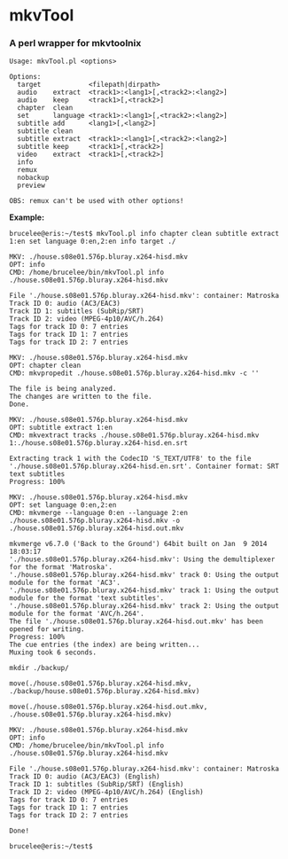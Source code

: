 # mkvTool
### A perl wrapper for mkvtoolnix

    Usage: mkvTool.pl <options>

    Options:
      target            <filepath|dirpath>
      audio    extract  <track1>:<lang1>[,<track2>:<lang2>]
      audio    keep     <track1>[,<track2>]
      chapter  clean
      set      language <track1>:<lang1>[,<track2>:<lang2>]
      subtitle add      <lang1>[,<lang2>]
      subtitle clean
      subtitle extract  <track1>:<lang1>[,<track2>:<lang2>]
      subtitle keep     <track1>[,<track2>]
      video    extract  <track1>[,<track2>]
      info
      remux
      nobackup
      preview

    OBS: remux can't be used with other options!
    
**Example:**

    brucelee@eris:~/test$ mkvTool.pl info chapter clean subtitle extract 1:en set language 0:en,2:en info target ./

    MKV: ./house.s08e01.576p.bluray.x264-hisd.mkv
    OPT: info
    CMD: /home/brucelee/bin/mkvTool.pl info ./house.s08e01.576p.bluray.x264-hisd.mkv

    File './house.s08e01.576p.bluray.x264-hisd.mkv': container: Matroska
    Track ID 0: audio (AC3/EAC3)
    Track ID 1: subtitles (SubRip/SRT)
    Track ID 2: video (MPEG-4p10/AVC/h.264)
    Tags for track ID 0: 7 entries
    Tags for track ID 1: 7 entries
    Tags for track ID 2: 7 entries

    MKV: ./house.s08e01.576p.bluray.x264-hisd.mkv
    OPT: chapter clean
    CMD: mkvpropedit ./house.s08e01.576p.bluray.x264-hisd.mkv -c ''

    The file is being analyzed.
    The changes are written to the file.
    Done.

    MKV: ./house.s08e01.576p.bluray.x264-hisd.mkv
    OPT: subtitle extract 1:en
    CMD: mkvextract tracks ./house.s08e01.576p.bluray.x264-hisd.mkv 1:./house.s08e01.576p.bluray.x264-hisd.en.srt

    Extracting track 1 with the CodecID 'S_TEXT/UTF8' to the file './house.s08e01.576p.bluray.x264-hisd.en.srt'. Container format: SRT text subtitles
    Progress: 100%

    MKV: ./house.s08e01.576p.bluray.x264-hisd.mkv
    OPT: set language 0:en,2:en
    CMD: mkvmerge --language 0:en --language 2:en ./house.s08e01.576p.bluray.x264-hisd.mkv -o ./house.s08e01.576p.bluray.x264-hisd.out.mkv

    mkvmerge v6.7.0 ('Back to the Ground') 64bit built on Jan  9 2014 18:03:17
    './house.s08e01.576p.bluray.x264-hisd.mkv': Using the demultiplexer for the format 'Matroska'.
    './house.s08e01.576p.bluray.x264-hisd.mkv' track 0: Using the output module for the format 'AC3'.
    './house.s08e01.576p.bluray.x264-hisd.mkv' track 1: Using the output module for the format 'text subtitles'.
    './house.s08e01.576p.bluray.x264-hisd.mkv' track 2: Using the output module for the format 'AVC/h.264'.
    The file './house.s08e01.576p.bluray.x264-hisd.out.mkv' has been opened for writing.
    Progress: 100%
    The cue entries (the index) are being written...
    Muxing took 6 seconds.

    mkdir ./backup/

    move(./house.s08e01.576p.bluray.x264-hisd.mkv, ./backup/house.s08e01.576p.bluray.x264-hisd.mkv)

    move(./house.s08e01.576p.bluray.x264-hisd.out.mkv, ./house.s08e01.576p.bluray.x264-hisd.mkv)

    MKV: ./house.s08e01.576p.bluray.x264-hisd.mkv
    OPT: info
    CMD: /home/brucelee/bin/mkvTool.pl info ./house.s08e01.576p.bluray.x264-hisd.mkv

    File './house.s08e01.576p.bluray.x264-hisd.mkv': container: Matroska
    Track ID 0: audio (AC3/EAC3) (English)
    Track ID 1: subtitles (SubRip/SRT) (English)
    Track ID 2: video (MPEG-4p10/AVC/h.264) (English)
    Tags for track ID 0: 7 entries
    Tags for track ID 1: 7 entries
    Tags for track ID 2: 7 entries

    Done!

    brucelee@eris:~/test$
